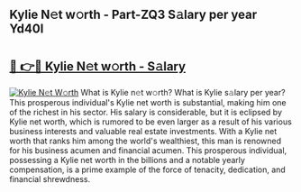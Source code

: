 ## Kylie N𝚎t w𝚘rth - Part-ZQ3 S𝚊lary per year Yd40l

# <h2><a href="http://gc3srq.nevu.top/?p=Kylie">🔗 👉🔴 Kylie N𝚎t w𝚘rth - S𝚊lary</a></h2>

[![Kylie N𝚎t W𝚘rth](https://i.imgur.com/Oavwk0R.jpeg)](http://gc3srq.nevu.top/?p=Kylie)
What is Kylie n𝚎t w𝚘rth? What is Kylie s𝚊lary per year?
This prosperous individual's Kylie net worth is substantial, making him one of the richest in his sector. His salary is considerable, but it is eclipsed by Kylie net worth, which is rumored to be even larger as a result of his various business interests and valuable real estate investments. With a Kylie net worth that ranks him among the world's wealthiest, this man is renowned for his business acumen and financial acumen. This prosperous individual, possessing a Kylie net worth in the billions and a notable yearly compensation, is a prime example of the force of tenacity, dedication, and financial shrewdness.
